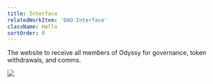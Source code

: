 ```yaml
---
title: Interface
relatedWorkItem: 'DAO Interface'
className: Hello
sortOrder: 0
---
```


The website to receive all members of Odyssy for governance, token withdrawals, and comms.

![](/img/work/DAO--Featured.png)
